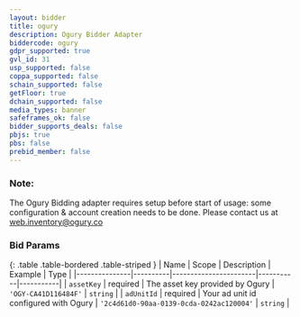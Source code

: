 ```yaml
---
layout: bidder
title: ogury
description: Ogury Bidder Adapter
biddercode: ogury
gdpr_supported: true
gvl_id: 31
usp_supported: false
coppa_supported: false
schain_supported: false
getFloor: true
dchain_supported: false
media_types: banner
safeframes_ok: false
bidder_supports_deals: false
pbjs: true
pbs: false
prebid_member: false
---
```

### Note:

The Ogury Bidding adapter requires setup before start of usage: some configuration & account creation needs to be done. Please contact us at web.inventory@ogury.co

### Bid Params

{: .table .table-bordered .table-striped }
| Name          | Scope    | Description           | Example   | Type      |
|---------------|----------|-----------------------|-----------|-----------|
| `assetKey`    | required | The asset key provided by Ogury   | `'OGY-CA41D116484F'` | `string`  |
| `adUnitId`    | required | Your ad unit id configured with Ogury | `'2c4d61d0-90aa-0139-0cda-0242ac120004'` | `string`  |
